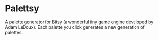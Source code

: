 Palettsy
========

A palette generator for [Bitsy](http://ledoux.io/bitsy/editor.html) (a wonderful tiny game engine developed by Adam LeDoux). Each palette you click generates a new generation of palettes.